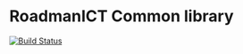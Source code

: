 # RoadmanICT Common library
[![Build Status](https://travis-ci.org/roadmanict/nodejs-common.svg?branch=master)](https://travis-ci.org/roadmanict/nodejs-common)